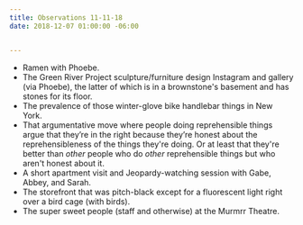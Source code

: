 ```yaml
---
title: Observations 11-11-18
date: 2018-12-07 01:00:00 -06:00


---
```


- Ramen with Phoebe.
- The Green River Project sculpture/furniture design Instagram and gallery (via Phoebe), the latter of which is in a brownstone's basement and has stones for its floor.
- The prevalence of those winter-glove bike handlebar things in New York.
- That argumentative move where people doing reprehensible things argue that they’re in the right because they’re honest about the reprehensibleness of the things they're doing. Or at least that they're better than *other* people who do *other* reprehensible things but who aren't honest about it.
- A short apartment visit and Jeopardy-watching session with Gabe, Abbey, and Sarah.
- The storefront that was pitch-black except for a fluorescent light right over a bird cage (with birds).
- The super sweet people (staff and otherwise) at the Murmrr Theatre.